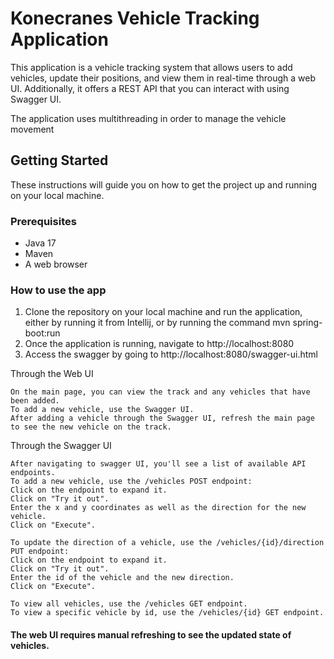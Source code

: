 # Konecranes Vehicle Tracking Application

This application is a vehicle tracking system that allows users to add vehicles, update their positions, and view them in real-time through a web UI. Additionally, it offers a REST API that you can interact with using Swagger UI.

The application uses multithreading in order to manage the vehicle movement 

## Getting Started

These instructions will guide you on how to get the project up and running on your local machine.

### Prerequisites

- Java 17
- Maven
- A web browser

### How to use the app

1. Clone the repository on your local machine and run the application, either by running it from Intellij, or by running the command mvn spring-boot:run
2. Once the application is running, navigate to http://localhost:8080
3. Access the swagger by going to http://localhost:8080/swagger-ui.html

Through the Web UI

    On the main page, you can view the track and any vehicles that have been added.
    To add a new vehicle, use the Swagger UI.
    After adding a vehicle through the Swagger UI, refresh the main page to see the new vehicle on the track.
Through the Swagger UI

    After navigating to swagger UI, you'll see a list of available API endpoints.
    To add a new vehicle, use the /vehicles POST endpoint:
    Click on the endpoint to expand it.
    Click on "Try it out".
    Enter the x and y coordinates as well as the direction for the new vehicle.
    Click on "Execute".

    To update the direction of a vehicle, use the /vehicles/{id}/direction PUT endpoint:
    Click on the endpoint to expand it.
    Click on "Try it out".
    Enter the id of the vehicle and the new direction.
    Click on "Execute".

    To view all vehicles, use the /vehicles GET endpoint.
    To view a specific vehicle by id, use the /vehicles/{id} GET endpoint.


#### The web UI requires manual refreshing to see the updated state of vehicles.
